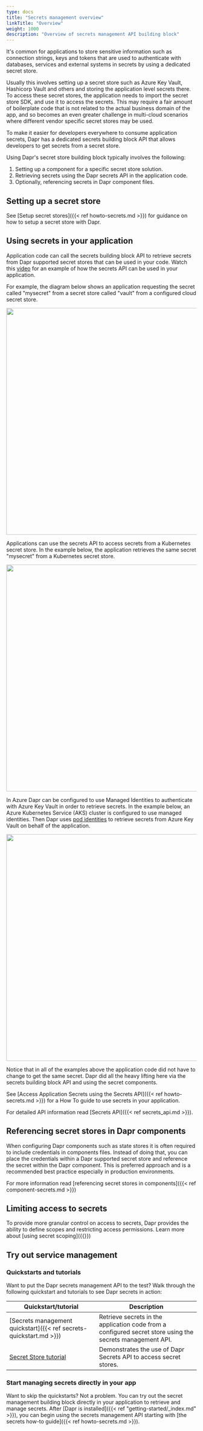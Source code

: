 ```yaml
---
type: docs
title: "Secrets management overview"
linkTitle: "Overview"
weight: 1000
description: "Overview of secrets management API building block"
---
```


It's common for applications to store sensitive information such as connection strings, keys and tokens that are used to authenticate with databases, services and external systems in secrets by using a dedicated secret store.

Usually this involves setting up a secret store such as Azure Key Vault, Hashicorp Vault and others and storing the application level secrets there. To access these secret stores, the application needs to import the secret store SDK, and use it to access the secrets. This may require a fair amount of boilerplate code that is not related to the actual business domain of the app, and so becomes an even greater challenge in multi-cloud scenarios where different vendor specific secret stores may be used.

To make it easier for developers everywhere to consume application secrets, Dapr has a dedicated secrets building block API that allows developers to get secrets from a secret store.

Using Dapr's secret store building block typically involves the following:
1. Setting up a component for a specific secret store solution.
1. Retrieving secrets using the Dapr secrets API in the application code.
1. Optionally, referencing secrets in Dapr component files.

## Setting up a secret store

See [Setup secret stores]({{< ref howto-secrets.md >}}) for guidance on how to setup a secret store with Dapr.

## Using secrets in your application

Application code can call the secrets building block API to retrieve secrets from Dapr supported secret stores that can be used in your code.
Watch this [video](https://www.youtube.com/watch?v=OtbYCBt9C34&t=1818) for an example of how the secrets API can be used in your application.

For example, the diagram below shows an application requesting the secret called "mysecret" from a secret store called "vault" from a configured cloud secret store.

<img src="/images/secrets-overview-cloud-stores.png" width=600>

Applications can use the secrets API to access secrets from a Kubernetes secret store. In the example below, the application retrieves the same secret "mysecret" from a Kubernetes secret store.

<img src="/images/secrets-overview-kubernetes-store.png" width=600>

In Azure Dapr can be configured to use Managed Identities to authenticate with Azure Key Vault in order to retrieve secrets. In the example below, an Azure Kubernetes Service (AKS) cluster is configured to use managed identities. Then Dapr uses [pod identities](https://docs.microsoft.com/azure/aks/operator-best-practices-identity#use-pod-identities) to retrieve secrets from Azure Key Vault on behalf of the application.

<img src="/images/secrets-overview-azure-aks-keyvault.png" width=600>

Notice that in all of the examples above the application code did not have to change to get the same secret. Dapr did all the heavy lifting here via the secrets building block API and using the secret components.

See [Access Application Secrets using the Secrets API]({{< ref howto-secrets.md >}}) for a How To guide to use secrets in your application.

For detailed API information read [Secrets API]({{< ref secrets_api.md >}}).

## Referencing secret stores in Dapr components

When configuring Dapr components such as state stores it is often required to include credentials in components files. Instead of doing that, you can place the credentials within a Dapr supported secret store and reference the secret within the Dapr component. This is preferred approach and is a recommended best practice especially in production environments.

For more information read [referencing secret stores in components]({{< ref component-secrets.md >}})

## Limiting access to secrets

To provide more granular control on access to secrets, Dapr provides the ability to define scopes and restricting access permissions. Learn more about [using secret scoping]({{<ref secrets-scopes>}})

## Try out service management

### Quickstarts and tutorials

Want to put the Dapr secrets management API to the test? Walk through the following quickstart and tutorials to see Dapr secrets in action:

| Quickstart/tutorial | Description |
| ------------------- | ----------- |
| [Secrets management quickstart]({{< ref secrets-quickstart.md >}}) | Retrieve secrets in the application code from a configured secret store using the secrets management API. |
| [Secret Store tutorial](https://github.com/dapr/quickstarts/tree/master/tutorials/secretstore) | Demonstrates the use of Dapr Secrets API to access secret stores. |

### Start managing secrets directly in your app

Want to skip the quickstarts? Not a problem. You can try out the secret management building block directly in your application to retrieve and manage secrets. After [Dapr is installed]({{< ref "getting-started/_index.md" >}}), you can begin using the secrets management API starting with [the secrets how-to guide]({{< ref howto-secrets.md >}}).


